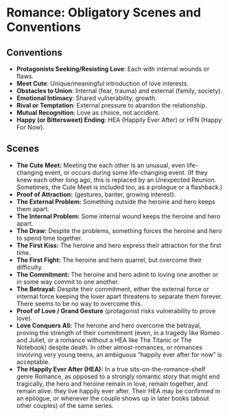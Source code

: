 # Romance: Obligatory Scenes and Conventions

## Conventions

- **Protagonists Seeking/Resisting Love**: Each with internal wounds or flaws.
- **Meet Cute**: Unique/meaningful introduction of love interests.
- **Obstacles to Union**: Internal (fear, trauma) and external (family, society).
- **Emotional Intimacy**: Shared vulnerability, growth.
- **Rival or Temptation**: External pressure to abandon the relationship.
- **Mutual Recognition**: Love as choice, not accident.
- **Happy (or Bittersweet) Ending**: HEA (Happily Ever After) or HFN (Happy For Now).

## Scenes

- **The Cute Meet:** Meeting the each other is an unusual, even life-changing event, or occurs during some life-changing event. (If they knew each other long ago, this is replaced by an Unexpected Reunion. Sometimes, the Cute Meet is included too, as a prologue or a flashback.)
- **Proof of Attraction:** (gestures, banter, growing interest).
- **The External Problem:** Something outside the heroine and hero keeps them apart.
- **The Internal Problem:** Some internal wound keeps the heroine and hero apart.
- **The Draw:** Despite the problems, something forces the heroine and hero to spend time together.
- **The First Kiss:** The heroine and hero express their attraction for the first time.
- **The First Fight:** The heroine and hero quarrel, but overcome their difficulty.
- **The Commitment:** The heroine and hero admit to loving one another or in some way commit to one another.
- **The Betrayal:** Despite their commitment, either the external force or internal force keeping the lover apart threatens to separate them forever. There seems to be no way to overcome this.
- **Proof of Love / Grand Gesture** (protagonist risks vulnerability to prove love).
- **Love Conquers All:** The heroine and hero overcome the betrayal, proving the strength of their commitment (even, in a tragedy like Romeo and Juliet, or a romance without a HEA like The Titanic or The Notebook) despite death. In other almost-romances, or romances involving very young teens, an ambiguous “happily ever after for now” is acceptable.
- **The Happily Ever After (HEA):** In a true sits-on-the-romance-shelf genre Romance, as opposed to a strongly romantic story that might end tragically, the hero and heroine remain in love, remain together, and remain alive: they live happily ever after. Their HEA may be confirmed in an epilogue, or whenever the couple shows up in later books (about other couples) of the same series.
